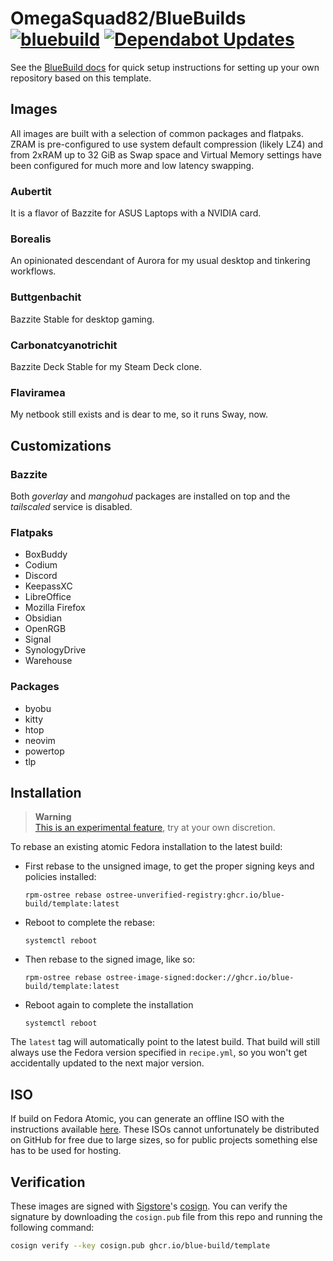 # OmegaSquad82/BlueBuilds &nbsp; [![bluebuild](https://github.com/OmegaSquad82/bluebuilds/actions/workflows/build.yml/badge.svg)](https://github.com/OmegaSquad82/bluebuilds/actions/workflows/build.yml) [![Dependabot Updates](https://github.com/OmegaSquad82/bluebuilds/actions/workflows/dependabot/dependabot-updates/badge.svg)](https://github.com/OmegaSquad82/bluebuilds/actions/workflows/dependabot/dependabot-updates)

See the [BlueBuild docs](https://blue-build.org/how-to/setup/) for quick setup instructions for setting up your own repository based on this template.

## Images

All images are built with a selection of common packages and flatpaks. ZRAM is pre-configured to use system default compression (likely LZ4) and from 2xRAM up to 32 GiB as Swap space and Virtual Memory settings have been configured for much more and low latency swapping.

### Aubertit

It is a flavor of Bazzite for ASUS Laptops with a NVIDIA card.

### Borealis

An opinionated descendant of Aurora for my usual desktop and tinkering workflows.

### Buttgenbachit

Bazzite Stable for desktop gaming.

### Carbonatcyanotrichit

Bazzite Deck Stable for my Steam Deck clone.

### Flaviramea

My netbook still exists and is dear to me, so it runs Sway, now.

## Customizations

### Bazzite

Both _goverlay_ and _mangohud_ packages are installed on top and the _tailscaled_ service is disabled.

### Flatpaks

- BoxBuddy
- Codium
- Discord
- KeepassXC
- LibreOffice
- Mozilla Firefox
- Obsidian
- OpenRGB
- Signal
- SynologyDrive
- Warehouse

### Packages

- byobu
- kitty
- htop
- neovim
- powertop
- tlp

## Installation

> **Warning**  
> [This is an experimental feature](https://www.fedoraproject.org/wiki/Changes/OstreeNativeContainerStable), try at your own discretion.

To rebase an existing atomic Fedora installation to the latest build:

- First rebase to the unsigned image, to get the proper signing keys and policies installed:
  ```
  rpm-ostree rebase ostree-unverified-registry:ghcr.io/blue-build/template:latest
  ```
- Reboot to complete the rebase:
  ```
  systemctl reboot
  ```
- Then rebase to the signed image, like so:
  ```
  rpm-ostree rebase ostree-image-signed:docker://ghcr.io/blue-build/template:latest
  ```
- Reboot again to complete the installation
  ```
  systemctl reboot
  ```

The `latest` tag will automatically point to the latest build. That build will still always use the Fedora version specified in `recipe.yml`, so you won't get accidentally updated to the next major version.

## ISO

If build on Fedora Atomic, you can generate an offline ISO with the instructions available [here](https://blue-build.org/learn/universal-blue/#fresh-install-from-an-iso). These ISOs cannot unfortunately be distributed on GitHub for free due to large sizes, so for public projects something else has to be used for hosting.

## Verification

These images are signed with [Sigstore](https://www.sigstore.dev/)'s [cosign](https://github.com/sigstore/cosign). You can verify the signature by downloading the `cosign.pub` file from this repo and running the following command:

```bash
cosign verify --key cosign.pub ghcr.io/blue-build/template
```
